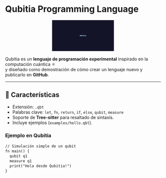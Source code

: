 # Qubitia Programming Language

<p align="center">
  <img src="assets/logo.png" alt="Qubitia Logo" width="200"/>
</p>

Qubitia es un **lenguaje de programación experimental** inspirado en la computación cuántica ⚛️  
y diseñado como demostración de cómo crear un lenguaje nuevo y publicarlo en **GitHub**.  

---

## 🚀 Características
- Extensión: `.qbt`
- Palabras clave: `let`, `fn`, `return`, `if`, `else`, `qubit`, `measure`
- Soporte de **Tree-sitter** para resaltado de sintaxis.
- Incluye ejemplos (`examples/hello.qbt`).

### Ejemplo en Qubitia

```qbt
// Simulación simple de un qubit
fn main() {
  qubit q1
  measure q1
  print("Hola desde Qubitia!")
}
```
